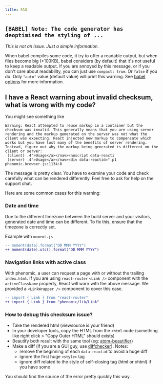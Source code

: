 ```yaml
---
title: FAQ
---
```


## ``[BABEL] Note: The code generator has deoptimised the styling of ...``

_This is not an issue. Just a simple information._

When babel compiles some code, it try to offer a readable output, but when files
become big (>100KB), babel considers (by default) that it's not useful to keep
a readable output.
If you are annoyed by this message, or if you don't care about readability,
you can just use `compact: true`.
Or `false` if you do.
Only `"auto"` value (default value) will print this warning.
See [babel options](https://babeljs.io/docs/usage/options/)
for more information.

## I have a React warning about invalid checksum, what is wrong with my code?

You might see something like

```
Warning: React attempted to reuse markup in a container but the checksum was invalid. This generally means that you are using server rendering and the markup generated on the server was not what the client was expecting. React injected new markup to compensate which works but you have lost many of the benefits of server rendering. Instead, figure out why the markup being generated is different on the client or server:
 (client) .4">Usage</a></nav><noscript data-reacti
 (server) .4">Usage</a></nav><div data-reactid=".p1 phenomic.browser.js:1134:8
```

The message is pretty clear. You have to examine your code and check carefully
what can be rendered differently. Feel free to ask for help on the support chat.

Here are some common cases for this warning:

### Date and time

Due to the different timezone between the build server and your visitors, generated
date and time can be different. To fix this, ensure that the timezone is
correctly set.

Example with `moment.js`

```diff
-- moment(data).format("DD MMM YYYY")
++ moment(date).utc().format("DD MMM YYYY")
```

### Navigation links with active class

With phenomic, a user can request a page with or without the trailing `index.html`.
If you are using `react-router` `<Link />` component with the `activeClassName` property,
React will warn with the above message. We provided a `<LinkWrapper />` component to
cover this case.

```diff
-- import { Link } from "react-router"
++ import { Link } from "phenomic/lib/Link"
```

### How to debug this checksum issue?

- Take the rendered html (viewsource is your friend)
- In your developer tools, copy the HTML from the `<html` node
  (something like right click > "Copy Outer HTML" should exists)
- Beautify both result with the same tool
  (eg: [atom-beautifier](https://atom.io/packages/atom-beautifier))
- Make a diff (if you are a GUI guy, use
  [diffchecker](https://www.diffchecker.com/)).
  Notes:
    - remove the beginning of each `data-reactid` to avoid a huge diff
    - ignore the first huge `<style>` tag
    - ignore diff related to the style of self-closing tag (html or xhtml) if
      you have some

You should find the source of the error pretty quickly this way.
